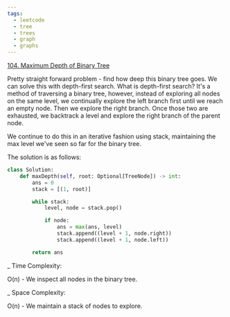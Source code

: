 ```yaml
---
tags:
  - leetcode
  - tree
  - trees
  - graph
  - graphs
---
```


<a href="https://leetcode.com/problems/maximum-depth-of-binary-tree/">
104. Maximum Depth of Binary Tree</a>

Pretty straight forward problem - find how deep this binary tree goes. We can
solve this with depth-first search. What is depth-first search? It's a method of
traversing a binary tree, however, instead of exploring all nodes on the same
level, we continually explore the left branch first until we reach an empty
node. Then we explore the right branch. Once those two are exhausted, we
backtrack a level and explore the right branch of the parent node.

We continue to do this in an iterative fashion using stack, maintaining the max
level we've seen so far for the binary tree.

The solution is as follows:

```python
class Solution:
    def maxDepth(self, root: Optional[TreeNode]) -> int:
        ans = 0
        stack = [(1, root)]

        while stack:
            level, node = stack.pop()

            if node:
                ans = max(ans, level)
                stack.append((level + 1, node.right))
                stack.append((level + 1, node.left))

        return ans
```

\_ Time Complexity:

O(n) - We inspect all nodes in the binary tree.

\_ Space Complexity:

O(n) - We maintain a stack of nodes to explore.

